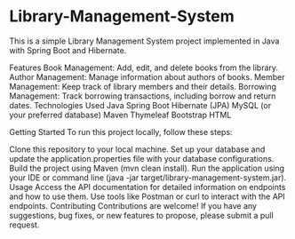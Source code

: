 # Library-Management-System

This is a simple Library Management System project implemented in Java with Spring Boot and Hibernate.

Features
Book Management: Add, edit, and delete books from the library.
Author Management: Manage information about authors of books.
Member Management: Keep track of library members and their details.
Borrowing Management: Track borrowing transactions, including borrow and return dates.
Technologies Used
Java
Spring Boot
Hibernate (JPA)
MySQL (or your preferred database)
Maven 
Thymeleaf
Bootstrap
HTML

Getting Started
To run this project locally, follow these steps:

Clone this repository to your local machine.
Set up your database and update the application.properties file with your database configurations.
Build the project using Maven (mvn clean install).
Run the application using your IDE or command line (java -jar target/library-management-system.jar).
Usage
Access the API documentation for detailed information on endpoints and how to use them.
Use tools like Postman or curl to interact with the API endpoints.
Contributing
Contributions are welcome! If you have any suggestions, bug fixes, or new features to propose, please submit a pull request.



